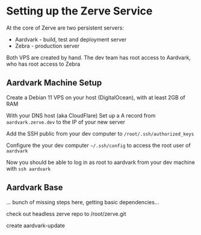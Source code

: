# Setting up the Zerve Service

At the core of Zerve are two persistent servers:

- Aardvark - build, test and deployment server
- Zebra - production server

Both VPS are created by hand. The dev team has root access to Aardvark, who has root access to Zebra

## Aardvark Machine Setup

Create a Debian 11 VPS on your host (DigitalOcean), with at least 2GB of RAM

With your DNS host (aka CloudFlare) Set up a A record from `aardvark.zerve.dev` to the IP of your new server

Add the SSH public from your dev computer to `/root/.ssh/authorized_keys`

Configure the your dev computer `~/.ssh/config` to access the root user of `aardvark`

Now you should be able to log in as root to aardvark from your dev machine with `ssh aardvark`

## Aardvark Base

... bunch of missing steps here, getting basic dependencies...

check out headless zerve repo to /root/zerve.git

create aardvark-update
